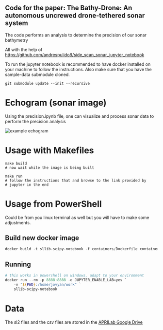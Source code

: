 ## Code for the paper: The Bathy-Drone: An autonomous uncrewed drone-tethered sonar system 
The code performs an analysis to determine the precision of our sonar bathymetry

All with the help of https://github.com/andrespulido8/side_scan_sonar_jupyter_notebook

To run the jupyter notebook is recommended to have docker installed on your machine to follow the instructions.
Also make sure that you have the sample-data submodule cloned.

```shell
git submodule update --init --recursive
```

# Echogram (sonar image)
Using the precision.ipynb file, one can visualize and process sonar data to perform the precision analysis 

![example echogram][output1]

[output1]: paper_figures/error_hist.png "Histogram of precision"

# Usage with Makefiles
```shell
make build
# now wait while the image is being built

make run
# follow the instructions that and browse to the link provided by 
# jupyter in the end
```

# Usage from PowerShell
Could be from you linux terminal as well but you will have to make some adjustments.
## Build new docker image
```powershell
docker build -t sllib-scipy-notebook -f containers/Dockerfile containers/
```
## Running
```powershell
# this works in powershell on windows, adapt to your environment
docker run --rm -p 8888:8888 -e JUPYTER_ENABLE_LAB=yes `
    -v "${PWD}:/home/jovyan/work" `
    sllib-scipy-notebook
```

# Data
The sl2 files and the csv files are stored in the [APRILab Google Drive](https://drive.google.com/drive/folders/1K57onShdPBO5McJBp5whlUoWPsp_cfui)
